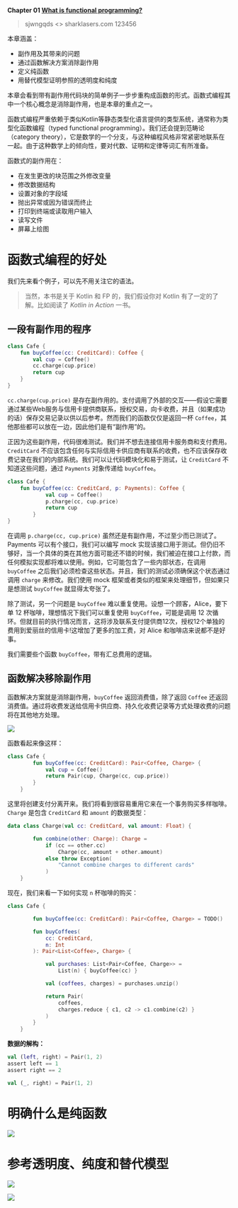 **Chapter 01 [What is functional programming?](https://livebook.manning.com/book/functional-programming-in-kotlin/chapter-1/v-8/1)**

> sjwngqds <> sharklasers.com 123456


本章涵盖：
- 副作用及其带来的问题
- 通过函数解决方案消除副作用
- 定义纯函数
- 用替代模型证明参照的透明度和纯度

本章会看到带有副作用代码块的简单例子一步步重构成函数的形式。函数式编程其中一个核心概念是消除副作用，也是本章的重点之一。

函数式编程严重依赖于类似Kotlin等静态类型化语言提供的类型系统，通常称为类型化函数编程（typed functional programming）。我们还会提到范畴论（category theory），它是数学的一个分支，与这种编程风格非常紧密地联系在一起。由于这种数学上的倾向性，要对代数、证明和定律等词汇有所准备。

函数式的副作用在：
- 在发生更改的块范围之外修改变量
- 修改数据结构
- 设置对象的字段域
- 抛出异常或因为错误而终止
- 打印到终端或读取用户输入
- 读写文件
- 屏幕上绘图


# 函数式编程的好处
我们先来看个例子，可以先不用关注它的语法。

> 当然，本书是关于 Kotlin 和 FP 的，我们假设你对 Kotlin 有了一定的了解。比如阅读了 *Kotlin in Action* 一书。


## 一段有副作用的程序
``` kotlin
class Cafe {
    fun buyCoffee(cc: CreditCard): Coffee {
        val cup = Coffee()
        cc.charge(cup.price)
        return cup
    }
}
```

`cc.charge(cup.price)` 是存在副作用的。支付调用了外部的交互——假设它需要通过某些Web服务与信用卡提供商联系，授权交易，向卡收费，并且（如果成功的话）保存交易记录以供以后参考。然而我们的函数仅仅是返回一杯 `Coffee`，其他那些都可以放在一边，因此他们是有“副作用”的。

正因为这些副作用，代码很难测试。我们并不想去连接信用卡服务商和支付费用。`CreditCard` 不应该包含任何与实际信用卡供应商有联系的收费，也不应该保存收费记录在我们的内部系统。我们可以让代码模块化和易于测试，让 `CreditCard` 不知道这些问题，通过 `Payments` 对象传递给 `buyCoffee`。

``` kotlin
class Cafe {
    fun buyCoffee(cc: CreditCard, p: Payments): Coffee {
            val cup = Coffee()
            p.charge(cc, cup.price)
            return cup
        }
}
```
在调用 `p.charge(cc, cup.price)` 虽然还是有副作用，不过至少而已测试了。Payments 可以有个接口，我们可以编写 mock 实现该接口用于测试。但仍旧不够好，当一个具体的类在其他方面可能还不错的时候，我们被迫在接口上付款，而任何模拟实现都将难以使用。例如，它可能包含了一些内部状态，在调用 `buyCoffee` 之后我们必须检查这些状态。并且，我们的测试必须确保这个状态通过调用 `charge` 来修改。我们使用 mock 框架或者类似的框架来处理细节，但如果只是想测试 `buyCoffee` 就显得太夸张了。

除了测试，另一个问题是 `buyCoffee` 难以重复使用。设想一个顾客，Alice，要下单 12 杯咖啡，理想情况下我们可以重复使用 `buyCoffee`，可能是调用 12 次循环。但就目前的执行情况而言，这将涉及联系支付提供商12次，授权12个单独的费用到爱丽丝的信用卡!这增加了更多的加工费，对 Alice 和咖啡店来说都不是好事。

我们需要些个函数 `buyCoffee`，带有汇总费用的逻辑。

## 函数解决移除副作用
函数解决方案就是消除副作用，`buyCoffee` 返回消费值，除了返回 `Coffee` 还返回消费值。通过将收费发送给信用卡供应商、持久化收费记录等方式处理收费的问题将在其他地方处理。

![](https://drek4537l1klr.cloudfront.net/vermeulen/v-8/Figures/buycoffee_with_and_without_side_effect.png)


函数看起来像这样：
``` kotlin
class Cafe {
        fun buyCoffee(cc: CreditCard): Pair<Coffee, Charge> {
            val cup = Coffee()
            return Pair(cup, Charge(cc, cup.price))
        }
    }
```

这里将创建支付分离开来。我们将看到很容易重用它来在一个事务购买多样咖啡。`Charge` 是包含 `CreditCard` 和 `amount` 的数据类型：

``` kotlin
data class Charge(val cc: CreditCard, val amount: Float) {

        fun combine(other: Charge): Charge =
            if (cc == other.cc)
                Charge(cc, amount + other.amount)
            else throw Exception(
                "Cannot combine charges to different cards"
            )
    }
```

现在，我们来看一下如何实现 `n` 杯咖啡的购买：
``` kotlin
class Cafe {

        fun buyCoffee(cc: CreditCard): Pair<Coffee, Charge> = TODO()

        fun buyCoffees(
            cc: CreditCard,
            n: Int
        ): Pair<List<Coffee>, Charge> {

            val purchases: List<Pair<Coffee, Charge>> =
                List(n) { buyCoffee(cc) }

            val (coffees, charges) = purchases.unzip()

            return Pair(
                coffees,
                charges.reduce { c1, c2 -> c1.combine(c2) }
            )
        }
    }
```

**数据的解构：**
```kotlin
val (left, right) = Pair(1, 2)
assert left == 1
assert right == 2

val (_, right) = Pair(1, 2)
```

# 明确什么是纯函数
![](https://drek4537l1klr.cloudfront.net/vermeulen/v-8/Figures/pure_function.png)

# 参考透明度、纯度和替代模型

![](https://drek4537l1klr.cloudfront.net/vermeulen/v-8/Figures/referentially_transparent.png)

![](https://drek4537l1klr.cloudfront.net/vermeulen/v-8/Figures/side_effect.png)

